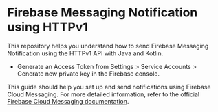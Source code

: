 # Firebase Messaging Notification using HTTPv1

This repository helps you understand how to send Firebase Messaging Notification using the HTTPv1 API with Java and Kotlin.

- Generate an Access Token from Settings > Service Accounts > Generate new private key in the Firebase console.

This guide should help you set up and send notifications using Firebase Cloud Messaging. For more detailed information, refer to the official [Firebase Cloud Messaging documentation](https://firebase.google.com/docs/cloud-messaging).